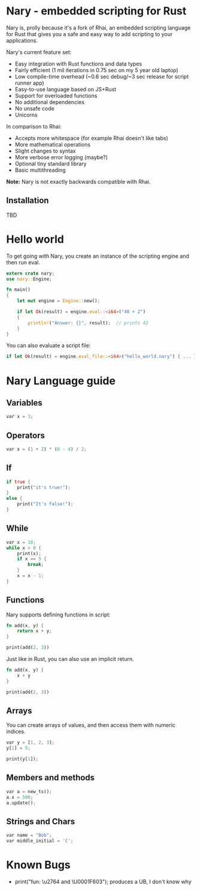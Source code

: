 # Nary - embedded scripting for Rust

Nary is, prolly because it's a fork of Rhai, an embedded scripting language for Rust that gives you a safe and easy way to add scripting to your applications.

Nary's current feature set:

* Easy integration with Rust functions and data types
* Fairly efficient (1 mil iterations in 0.75 sec on my 5 year old laptop)
* Low compile-time overhead (~0.6 sec debug/~3 sec release for script runner app)
* Easy-to-use language based on JS+Rust
* Support for overloaded functions
* No additional dependencies
* No unsafe code
* Unicorns

In comparison to Rhai:
* Accepts more whitespace (for example Rhai doesn't like tabs)
* More mathematical operations
* Slight changes to syntax
* More verbose error logging (maybe?)
* Optional tiny standard library
* Basic multithreading

**Note:** Nary is not exactly backwards compatible with Rhai.

## Installation

TBD

# Hello world

To get going with Nary, you create an instance of the scripting engine and then run eval.

```Rust
extern crate nary;
use nary::Engine;

fn main()
{
    let mut engine = Engine::new();

    if let Ok(result) = engine.eval::<i64>("40 + 2")
    {
        println!("Answer: {}", result);  // prints 42
    }
}
```

You can also evaluate a script file:

```Rust
if let Ok(result) = engine.eval_file::<i64>("hello_world.nary") { ... }
```

# Nary Language guide

## Variables

```Rust
var x = 3;
```

## Operators

```Rust
var x = (1 + 2) * (6 - 4) / 2;
```

## If
```Rust
if true {
    print("it's true!");
}
else {
    print("It's false!");
}
```

## While
```Rust
var x = 10;
while x > 0 {
    print(x);
    if x == 5 {
        break;
    }
    x = x - 1;
}
```

## Functions

Nary supports defining functions in script:

```Rust
fn add(x, y) {
    return x + y;
}

print(add(2, 3))
```

Just like in Rust, you can also use an implicit return.

```Rust
fn add(x, y) {
    x + y
}

print(add(2, 3))
```
## Arrays

You can create arrays of values, and then access them with numeric indices.

```Rust
var y = [1, 2, 3];
y[1] = 5;

print(y[1]);
```

## Members and methods

```Rust
var a = new_ts();
a.x = 500;
a.update();
```

## Strings and Chars

```Rust
var name = "Bob";
var middle_initial = 'C';
```

# Known Bugs
* print("fun: \u2764 and \U0001F603"); produces a UB, I don't know why

